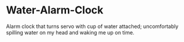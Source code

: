 # Water-Alarm-Clock

Alarm clock that turns servo with cup of water attached; uncomfortably spilling water on my head and waking me up on time.
